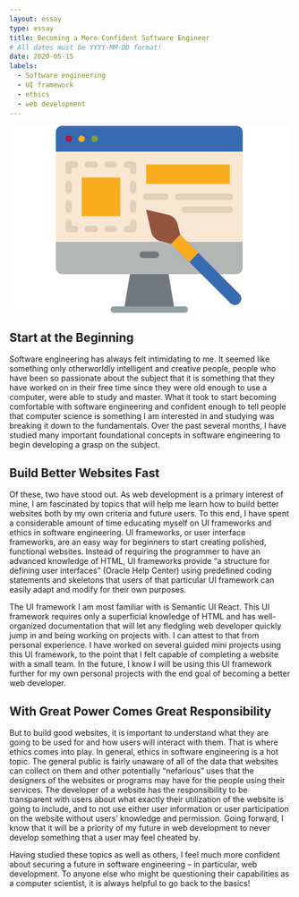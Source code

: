 ```yaml
---
layout: essay
type: essay
title: Becoming a More Confident Software Engineer
# All dates must be YYYY-MM-DD format!
date: 2020-05-15
labels:
  - Software engineering
  - UI framework
  - ethics
  - web development
---
```


<img class="ui medium left floated image" src="../images/website.PNG">    

## Start at the Beginning

Software engineering has always felt intimidating to me. It seemed like something only otherworldly intelligent and creative people, people who have been so passionate about the subject that it is something that they have worked on in their free time since they were old enough to use a computer, were able to study and master. What it took to start becoming comfortable with software engineering and confident enough to tell people that computer science is something I am interested in and studying was breaking it down to the fundamentals. Over the past several months, I have studied many important foundational concepts in software engineering to begin developing a grasp on the subject.

## Build Better Websites Fast

Of these, two have stood out. As web development is a primary interest of mine, I am fascinated by topics that will help me learn how to build better websites both by my own criteria and future users. To this end, I have spent a considerable amount of time educating myself on UI frameworks and ethics in software engineering. UI frameworks, or user interface frameworks, are an easy way for beginners to start creating polished, functional websites. Instead of requiring the programmer to have an advanced knowledge of HTML, UI frameworks provide “a structure for defining user interfaces” (Oracle Help Center) using predefined coding statements and skeletons that users of that particular UI framework can easily adapt and modify for their own purposes. 

The UI framework I am most familiar with is Semantic UI React. This UI framework requires only a superficial knowledge of HTML and has well-organized documentation that will let any fledgling web developer quickly jump in and being working on projects with. I can attest to that from personal experience. I have worked on several guided mini projects using this UI framework, to the point that I felt capable of completing a website with a small team. In the future, I know I will be using this UI framework further for my own personal projects with the end goal of becoming a better web developer. 

## With Great Power Comes Great Responsibility

But to build good websites, it is important to understand what they are going to be used for and how users will interact with them. That is where ethics comes into play. In general, ethics in software engineering is a hot topic. The general public is fairly unaware of all of the data that websites can collect on them and other potentially “nefarious” uses that the designers of the websites or programs may have for the people using their services. The developer of a website has the responsibility to be transparent with users about what exactly their utilization of the website is going to include, and to not use either user information or user participation on the website without users’ knowledge and permission. Going forward, I know that it will be a priority of my future in web development to never develop something that a user may feel cheated by. 

Having studied these topics as well as others, I feel much more confident about securing a future in software engineering – in particular, web development. To anyone else who might be questioning their capabilities as a computer scientist, it is always helpful to go back to the basics! 




